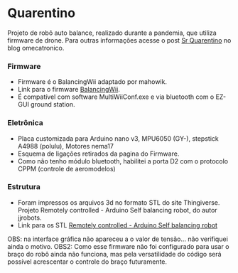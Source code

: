 # Quarentino
 Projeto de robô auto balance, realizado durante a pandemia, que utiliza firmware de drone. Para outras informações acesse o post [Sr Quarentino](https://omecatronico.com.br/blog/sr-quarentino/) no blog omecatronico.

### Firmware
- Firmware é o BalancingWii adaptado por mahowik.
- Link para o firmware [BalancingWii](https://github.com/mahowik/BalancingWii).
- É compatível com software MultiWiiConf.exe e via bluetooth com o EZ-GUI ground station.

### Eletrônica
- Placa customizada para Arduino nano v3, MPU6050 (GY-), stepstick A4988 (polulu), Motores nema17
- Esquema de ligações retirados da pagina do Firmware.
- Como não tenho módulo bluetooth, habilitei a porta D2 com o protocolo CPPM (controle de aeromodelos) 

### Estrutura
- Foram impressos os arquivos 3d no formato STL do site Thingiverse. Projeto Remotely controlled - Arduino Self balancing robot, do autor jjrobots.
- Link para os STL [Remotely controlled - Arduino Self balancing robot](https://www.thingiverse.com/thing:2306541)

OBS: na interface gráfica não apareceu a o valor de tensão… não verifiquei ainda o motivo.
OBS2: Como esse firmware não foi configurado para usar o braço do robô ainda não funciona, mas pela versatilidade do código será possível acrescentar o controle do braço futuramente.
